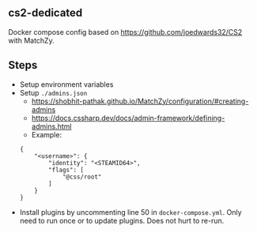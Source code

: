 ## cs2-dedicated
Docker compose config based on https://github.com/joedwards32/CS2 with MatchZy.

## Steps

- Setup environment variables
- Setup `./admins.json`
    - https://shobhit-pathak.github.io/MatchZy/configuration/#creating-admins
    - https://docs.cssharp.dev/docs/admin-framework/defining-admins.html
    - Example:
    ```
    {
        "<username>": {
            "identity": "<STEAMID64>",
            "flags": [
                "@css/root"
            ]
        }
    }
    ```
- Install plugins by uncommenting line 50 in `docker-compose.yml`. Only need to run once or to update plugins. Does not hurt to re-run.
